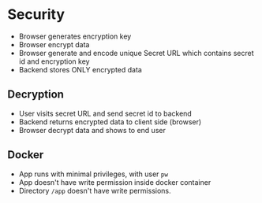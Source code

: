 # Security

- Browser generates encryption key 
- Browser encrypt data
- Browser generate and encode unique Secret URL which contains secret id and encryption key
- Backend stores ONLY encrypted data

## Decryption

- User visits secret URL and send secret id to backend
- Backend returns encrypted data to client side (browser)
- Browser decrypt data and shows to end user

## Docker

- App runs with minimal privileges, with user `pw`
- App doesn't have write permission inside docker container
- Directory `/app` doesn't have write permissions.